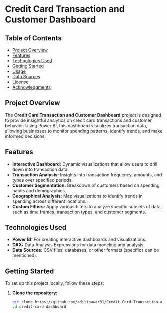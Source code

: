 # Credit Card Transaction and Customer Dashboard

## Table of Contents
- [Project Overview](#project-overview)
- [Features](#features)
- [Technologies Used](#technologies-used)
- [Getting Started](#getting-started)
- [Usage](#usage)
- [Data Sources](#data-sources)
- [License](#license)
- [Acknowledgments](#acknowledgments)

## Project Overview
The **Credit Card Transaction and Customer Dashboard** project is designed to provide insightful analytics on credit card transactions and customer behavior. Using Power BI, this dashboard visualizes transaction data, allowing businesses to monitor spending patterns, identify trends, and make informed decisions.

## Features
- **Interactive Dashboard:** Dynamic visualizations that allow users to drill down into transaction data.
- **Transaction Analysis:** Insights into transaction frequency, amounts, and types over specified periods.
- **Customer Segmentation:** Breakdown of customers based on spending habits and demographics.
- **Geographical Analysis:** Map visualizations to identify trends in spending across different locations.
- **Custom Filters:** Apply various filters to analyze specific subsets of data, such as time frames, transaction types, and customer segments.

## Technologies Used
- **Power BI:** For creating interactive dashboards and visualizations.
- **DAX:** Data Analysis Expressions for data modeling and analysis.
- **Data Sources:** CSV files, databases, or other formats (specifics can be mentioned).

## Getting Started
To set up this project locally, follow these steps:

1. **Clone the repository:**
   ```bash
   git clone https://github.com/aditipawar31/Credit-Card-Transaction-and-Customer-Dashboard
   cd credit-card-dashboard
